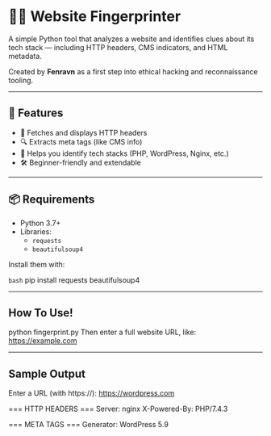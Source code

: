 # 🕵️‍♂️ Website Fingerprinter

A simple Python tool that analyzes a website and identifies clues about its tech stack — including HTTP headers, CMS indicators, and HTML metadata.

Created by **Fenravn** as a first step into ethical hacking and reconnaissance tooling.

---

## 🚀 Features

- 📡 Fetches and displays HTTP headers
- 🔍 Extracts meta tags (like CMS info)
- 🧠 Helps you identify tech stacks (PHP, WordPress, Nginx, etc.)
- 🛠️ Beginner-friendly and extendable

---

## 📦 Requirements

- Python 3.7+
- Libraries:
  - `requests`
  - `beautifulsoup4`

Install them with:

```bash```
pip install requests beautifulsoup4

---

## How To Use!
python fingerprint.py
Then enter a full website URL, like:
https://example.com

---

## Sample Output
Enter a URL (with https://): https://wordpress.com

=== HTTP HEADERS ===
Server: nginx
X-Powered-By: PHP/7.4.3

=== META TAGS ===
Generator: WordPress 5.9


